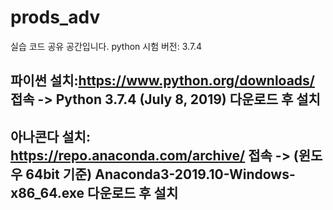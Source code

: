 # prods_adv 

실습 코드 공유 공간입니다.
python 시험 버전: 3.7.4

## 파이썬 설치:https://www.python.org/downloads/ 접속 -> Python 3.7.4 (July 8, 2019) 다운로드 후 설치
## 아나콘다 설치: https://repo.anaconda.com/archive/ 접속 -> (윈도우 64bit 기준) Anaconda3-2019.10-Windows-x86_64.exe 다운로드 후 설치
